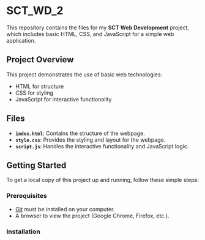 # SCT_WD_2

This repository contains the files for my **SCT Web Development** project, which includes basic HTML, CSS, and JavaScript for a simple web application.

## Project Overview

This project demonstrates the use of basic web technologies:
- HTML for structure
- CSS for styling
- JavaScript for interactive functionality

## Files

- **`index.html`**: Contains the structure of the webpage.
- **`style.css`**: Provides the styling and layout for the webpage.
- **`script.js`**: Handles the interactive functionality and JavaScript logic.

## Getting Started

To get a local copy of this project up and running, follow these simple steps:

### Prerequisites

- [Git](https://git-scm.com/) must be installed on your computer.
- A browser to view the project (Google Chrome, Firefox, etc.).

### Installation

